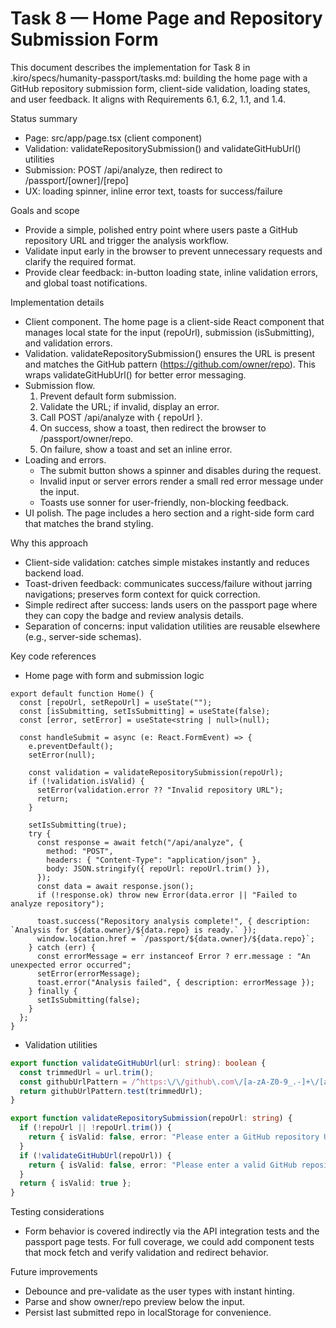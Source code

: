 # Task 8 — Home Page and Repository Submission Form

This document describes the implementation for Task 8 in .kiro/specs/humanity-passport/tasks.md: building the home page with a GitHub repository submission form, client-side validation, loading states, and user feedback. It aligns with Requirements 6.1, 6.2, 1.1, and 1.4.

Status summary
- Page: src/app/page.tsx (client component)
- Validation: validateRepositorySubmission() and validateGitHubUrl() utilities
- Submission: POST /api/analyze, then redirect to /passport/[owner]/[repo]
- UX: loading spinner, inline error text, toasts for success/failure

Goals and scope
- Provide a simple, polished entry point where users paste a GitHub repository URL and trigger the analysis workflow.
- Validate input early in the browser to prevent unnecessary requests and clarify the required format.
- Provide clear feedback: in-button loading state, inline validation errors, and global toast notifications.

Implementation details
- Client component. The home page is a client-side React component that manages local state for the input (repoUrl), submission (isSubmitting), and validation errors.
- Validation. validateRepositorySubmission() ensures the URL is present and matches the GitHub pattern (https://github.com/owner/repo). This wraps validateGitHubUrl() for better error messaging.
- Submission flow.
  1) Prevent default form submission.
  2) Validate the URL; if invalid, display an error.
  3) Call POST /api/analyze with { repoUrl }.
  4) On success, show a toast, then redirect the browser to /passport/owner/repo.
  5) On failure, show a toast and set an inline error.
- Loading and errors.
  - The submit button shows a spinner and disables during the request.
  - Invalid input or server errors render a small red error message under the input.
  - Toasts use sonner for user-friendly, non-blocking feedback.
- UI polish. The page includes a hero section and a right-side form card that matches the brand styling.

Why this approach
- Client-side validation: catches simple mistakes instantly and reduces backend load.
- Toast-driven feedback: communicates success/failure without jarring navigations; preserves form context for quick correction.
- Simple redirect after success: lands users on the passport page where they can copy the badge and review analysis details.
- Separation of concerns: input validation utilities are reusable elsewhere (e.g., server-side schemas).

Key code references

- Home page with form and submission logic
```tsx path=/Users/jayvicsanantonio/Developer/ai-humanity-passport/src/app/page.tsx start=17
export default function Home() {
  const [repoUrl, setRepoUrl] = useState("");
  const [isSubmitting, setIsSubmitting] = useState(false);
  const [error, setError] = useState<string | null>(null);

  const handleSubmit = async (e: React.FormEvent) => {
    e.preventDefault();
    setError(null);

    const validation = validateRepositorySubmission(repoUrl);
    if (!validation.isValid) {
      setError(validation.error ?? "Invalid repository URL");
      return;
    }

    setIsSubmitting(true);
    try {
      const response = await fetch("/api/analyze", {
        method: "POST",
        headers: { "Content-Type": "application/json" },
        body: JSON.stringify({ repoUrl: repoUrl.trim() }),
      });
      const data = await response.json();
      if (!response.ok) throw new Error(data.error || "Failed to analyze repository");

      toast.success("Repository analysis complete!", { description: `Analysis for ${data.owner}/${data.repo} is ready.` });
      window.location.href = `/passport/${data.owner}/${data.repo}`;
    } catch (err) {
      const errorMessage = err instanceof Error ? err.message : "An unexpected error occurred";
      setError(errorMessage);
      toast.error("Analysis failed", { description: errorMessage });
    } finally {
      setIsSubmitting(false);
    }
  };
}
```

- Validation utilities
```ts path=/Users/jayvicsanantonio/Developer/ai-humanity-passport/src/lib/validation.ts start=10
export function validateGitHubUrl(url: string): boolean {
  const trimmedUrl = url.trim();
  const githubUrlPattern = /^https:\/\/github\.com\/[a-zA-Z0-9_.-]+\/[a-zA-Z0-9_.-]+\/?$/;
  return githubUrlPattern.test(trimmedUrl);
}
```

```ts path=/Users/jayvicsanantonio/Developer/ai-humanity-passport/src/lib/validation.ts start=56
export function validateRepositorySubmission(repoUrl: string) {
  if (!repoUrl || !repoUrl.trim()) {
    return { isValid: false, error: "Please enter a GitHub repository URL" };
  }
  if (!validateGitHubUrl(repoUrl)) {
    return { isValid: false, error: "Please enter a valid GitHub repository URL (e.g., https://github.com/owner/repo)" };
  }
  return { isValid: true };
}
```

Testing considerations
- Form behavior is covered indirectly via the API integration tests and the passport page tests. For full coverage, we could add component tests that mock fetch and verify validation and redirect behavior.

Future improvements
- Debounce and pre-validate as the user types with instant hinting.
- Parse and show owner/repo preview below the input.
- Persist last submitted repo in localStorage for convenience.

